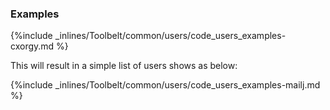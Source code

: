 <!-- post: -->


### Examples

{%include _inlines/Toolbelt/common/users/code_users_examples-cxorgy.md %}

This will result in a simple list of users shows as below:

{%include _inlines/Toolbelt/common/users/code_users_examples-mailj.md %}
